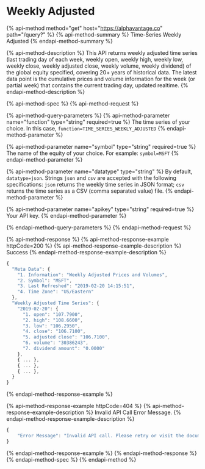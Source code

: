 # Weekly Adjusted

{% api-method method="get" host="https://alphavantage.co" path="/query?" %}
{% api-method-summary %}
Time-Series Weekly Adjusted
{% endapi-method-summary %}

{% api-method-description %}
This API returns weekly adjusted time series (last trading day of each week, weekly open, weekly high, weekly low, weekly close, weekly adjusted close, weekly volume, weekly dividend) of the global equity specified, covering 20+ years of historical data.
The latest data point is the cumulative prices and volume information for the week (or partial week) that contains the current trading day, updated realtime. 
{% endapi-method-description %}

{% api-method-spec %}
{% api-method-request %}

{% api-method-query-parameters %}
{% api-method-parameter name="function" type="string" required=true %}
The time series of your choice. In this case, `function=TIME_SERIES_WEEKLY_ADJUSTED`
{% endapi-method-parameter %}

{% api-method-parameter name="symbol" type="string" required=true %}
The name of the equity of your choice. For example: `symbol=MSFT`
{% endapi-method-parameter %}

{% api-method-parameter name="datatype" type="string" %}
By default, `datatype=json`. Strings `json` and `csv` are accepted with the following specifications: `json` returns the weekly time series in JSON format; `csv` returns the time series as a CSV (comma separated value) file. 
{% endapi-method-parameter %}

{% api-method-parameter name="apikey" type="string" required=true %}
Your API key.
{% endapi-method-parameter %}

{% endapi-method-query-parameters %}
{% endapi-method-request %}


{% api-method-response %}
{% api-method-response-example httpCode=200 %}
{% api-method-response-example-description %}
Success
{% endapi-method-response-example-description %}

```javascript
{
  "Meta Data": {
    "1. Information": "Weekly Adjusted Prices and Volumes",
    "2. Symbol": "MSFT",
    "3. Last Refreshed": "2019-02-20 14:15:51",
    "4. Time Zone": "US/Eastern"
  },
  "Weekly Adjusted Time Series": {
    "2019-02-20": {
      "1. open": "107.7900",
      "2. high": "108.6600",
      "3. low": "106.2950",
      "4. close": "106.7100",
      "5. adjusted close": "106.7100",
      "6. volume": "30386243",
      "7. dividend amount": "0.0000"
    },
    { ... },
    { ... },
    { ... },
  }
}
```
{% endapi-method-response-example %}

{% api-method-response-example httpCode=404 %}
{% api-method-response-example-description %}
Invalid API Call Error Message.
{% endapi-method-response-example-description %}

```javascript
{
    "Error Message": "Invalid API call. Please retry or visit the documentation (https://www.alphavantage.co/documentation/) for TIME_SERIES_INTRADAY."
}
```
{% endapi-method-response-example %}
{% endapi-method-response %}
{% endapi-method-spec %}
{% endapi-method %}



